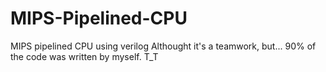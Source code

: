 # MIPS-Pipelined-CPU
MIPS pipelined CPU using verilog
Althought it's a teamwork, but... 90% of the code was written by myself. T_T
